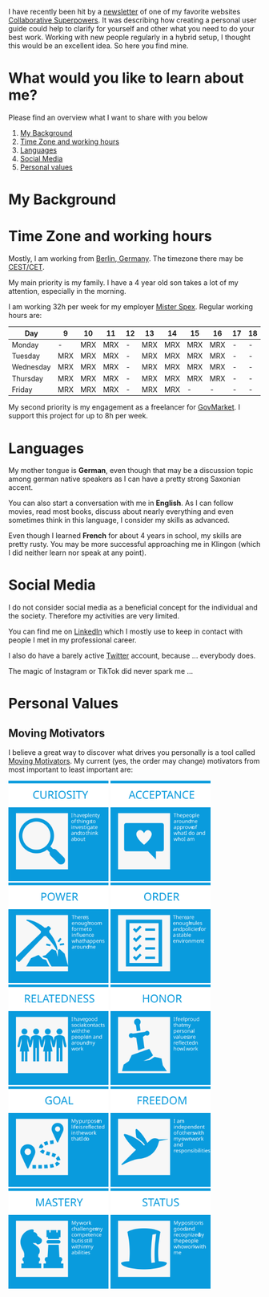 I have recently been hit by a [newsletter](https://preview.mailerlite.com/t6v5w8w1d1/2003054563581498890/v5f7/) of one of my favorite websites [Collaborative Superpowers](https://www.collaborationsuperpowers.com/). It was describing how creating a personal user guide could help to clarify for yourself and other what you need to do your best work. Working with new people regularly in a hybrid setup, I thought this would be an excellent idea. So here you find mine.

# What would you like to learn about me?
Please find an overview what I want to share with you below

1. [My Background](./#my-background)
2. [Time Zone and working hours](./#time-zone-and-working-hours)
3. [Languages](./#languages)
4. [Social Media](./#social-media)
5. [Personal values](./#personal-values)

# My Background

# Time Zone and working hours
Mostly, I am working from [Berlin, Germany](https://goo.gl/maps/KaqwKxjaXW8ErXvw9). The timezone there may be [CEST/CET](https://www.timeanddate.com/time/zone/germany/berlin-state).

My main priority is my family. I have a 4 year old son takes a lot of my attention, especially in the morning. 

I am working 32h per week for my employer [Mister Spex](https://www.misterspex.de/). Regular working hours are:

| Day       | 9   | 10  | 11  | 12  | 13  | 14  | 15  | 16  | 17  | 18  | 19  |
|-----------|-----|-----|-----|-----|-----|-----|-----|-----|-----|-----|-----|
| Monday    |  -  | MRX | MRX |  -  | MRX | MRX | MRX | MRX |  -  |  -  |  -  |
| Tuesday   | MRX | MRX | MRX |  -  | MRX | MRX | MRX | MRX |  -  |  -  |  -  |
| Wednesday | MRX | MRX | MRX |  -  | MRX | MRX | MRX | MRX |  -  |  -  |  -  |
| Thursday  | MRX | MRX | MRX |  -  | MRX | MRX | MRX | MRX |  -  |  -  |  -  |
| Friday    | MRX | MRX | MRX |  -  | MRX | MRX |  -  |  -  |  -  |  -  |  -  |

My second priority is my engagement as a freelancer for [GovMarket](https://www.govmarket.de/). I support this project for up to 8h per week.

# Languages
My mother tongue is **German**, even though that may be a discussion topic among german native speakers as I can have a pretty strong Saxonian accent.

You can also start a conversation with me in **English**. As I can follow movies, read most books, discuss about nearly everything and even sometimes think in this language, I consider my skills as advanced.

Even though I learned **French** for about 4 years in school, my skills are pretty rusty. You may be more successful approaching me in Klingon (which I did neither learn nor speak at any point).

# Social Media
I do not consider social media as a beneficial concept for the individual and the society. Therefore my activities are very limited.

You can find me on [LinkedIn](https://www.linkedin.com/in/ronnykarallus/) which I mostly use to keep in contact with people I met in my professional career.

I also do have a barely active [Twitter](https://twitter.com/RonnyKarallus) account, because ... everybody does.

The magic of Instagram or TikTok did never spark me ...

# Personal Values

## Moving Motivators
I believe a great way to discover what drives you personally is a tool called [Moving Motivators](https://management30.com/practice/moving-motivators/). My current (yes, the order may change) motivators from most important to least important are:

<img src="./images/motivators/Folie2.SVG" alt="Curiosity" width="200"/>
<img src="./images/motivators/Folie1.SVG" alt="Acceptance" width="200"/>
<img src="./images/motivators/Folie3.SVG" alt="Power" width="200"/>
<img src="./images/motivators/Folie4.SVG" alt="Order" width="200"/>
<img src="./images/motivators/Folie5.SVG" alt="Relatedness" width="200"/>
<img src="./images/motivators/Folie6.SVG" alt="Honor" width="200"/>
<img src="./images/motivators/Folie7.SVG" alt="Goal" width="200"/>
<img src="./images/motivators/Folie8.SVG" alt="Freedom" width="200"/>
<img src="./images/motivators/Folie9.SVG" alt="Mastery" width="200"/>
<img src="./images/motivators/Folie10.SVG" alt="Status" width="200"/>